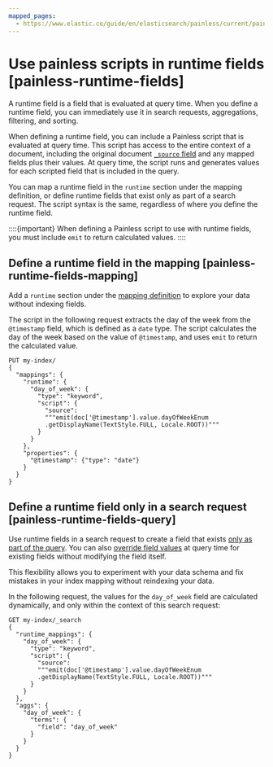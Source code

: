 ```yaml
---
mapped_pages:
  - https://www.elastic.co/guide/en/elasticsearch/painless/current/painless-runtime-fields.html
---
```


# Use painless scripts in runtime fields [painless-runtime-fields]

A runtime field is a field that is evaluated at query time. When you define a runtime field, you can immediately use it in search requests, aggregations, filtering, and sorting.

When defining a runtime field, you can include a Painless script that is evaluated at query time. This script has access to the entire context of a document, including the original document [`_source` field](docs-content://explore-analyze/scripting/modules-scripting-fields.md) and any mapped fields plus their values. At query time, the script runs and generates values for each scripted field that is included in the query.

You can map a runtime field in the `runtime` section under the mapping definition, or define runtime fields that exist only as part of a search request. The script syntax is the same, regardless of where you define the runtime field.

::::{important}
When defining a Painless script to use with runtime fields, you must include `emit` to return calculated values.
::::



## Define a runtime field in the mapping [painless-runtime-fields-mapping]

Add a `runtime` section under the [mapping definition](docs-content://manage-data/data-store/mapping/map-runtime-field.md) to explore your data without indexing fields.

The script in the following request extracts the day of the week from the `@timestamp` field, which is defined as a `date` type. The script calculates the day of the week based on the value of `@timestamp`, and uses `emit` to return the calculated value.

```console
PUT my-index/
{
  "mappings": {
    "runtime": {
      "day_of_week": {
        "type": "keyword",
        "script": {
          "source":
          """emit(doc['@timestamp'].value.dayOfWeekEnum
          .getDisplayName(TextStyle.FULL, Locale.ROOT))"""
        }
      }
    },
    "properties": {
      "@timestamp": {"type": "date"}
    }
  }
}
```


## Define a runtime field only in a search request [painless-runtime-fields-query]

Use runtime fields in a search request to create a field that exists [only as part of the query](docs-content://manage-data/data-store/mapping/define-runtime-fields-in-search-request.md). You can also [override field values](docs-content://manage-data/data-store/mapping/override-field-values-at-query-time.md) at query time for existing fields without modifying the field itself.

This flexibility allows you to experiment with your data schema and fix mistakes in your index mapping without reindexing your data.

In the following request, the values for the `day_of_week` field are calculated dynamically, and only within the context of this search request:

```console
GET my-index/_search
{
  "runtime_mappings": {
    "day_of_week": {
      "type": "keyword",
      "script": {
        "source":
        """emit(doc['@timestamp'].value.dayOfWeekEnum
        .getDisplayName(TextStyle.FULL, Locale.ROOT))"""
      }
    }
  },
  "aggs": {
    "day_of_week": {
      "terms": {
        "field": "day_of_week"
      }
    }
  }
}
```

